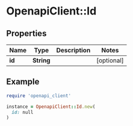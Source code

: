 # OpenapiClient::Id

## Properties

| Name | Type | Description | Notes |
| ---- | ---- | ----------- | ----- |
| **id** | **String** |  | [optional] |

## Example

```ruby
require 'openapi_client'

instance = OpenapiClient::Id.new(
  id: null
)
```

